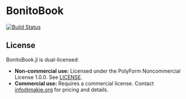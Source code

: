 # BonitoBook

[![Build Status](https://github.com/SimonDanisch/BonitoBook.jl/actions/workflows/CI.yml/badge.svg?branch=main)](https://github.com/SimonDanisch/BonitoBook.jl/actions/workflows/CI.yml?query=branch%3Amain)


## License

BonitoBook.jl is dual-licensed:

- **Non-commercial use:** Licensed under the PolyForm Noncommercial License 1.0.0. See [LICENSE](LICENSE).
- **Commercial use:** Requires a commercial license. Contact info@makie.org for pricing and details.
